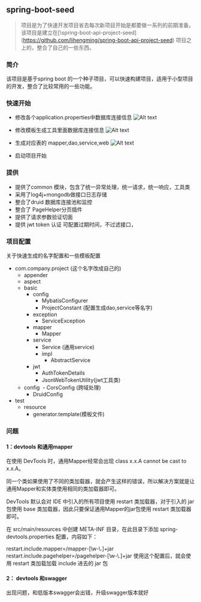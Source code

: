 ## spring-boot-seed
> 项目是为了快速开发项目省去每次新项目开始是都要做一系列的前期准备。该项目是建立在[\spring-boot-api-project-seed\](https://github.com/lihengming/spring-boot-api-project-seed) 项目之上的，整合了自己的一些东西。

### 简介
该项目是基于spring boot 的一个种子项目，可以快速构建项目，适用于小型项目的开发，整合了比较常用的一些功能。

### 快速开始

- 修改各个application.properties中数据库连接信息
![Alt text](http://csbucket.oss-cn-shanghai.aliyuncs.com/ReadMe/seed_img_3.png)

- 修改模板生成工具里面数据库连接信息
![Alt text](http://csbucket.oss-cn-shanghai.aliyuncs.com/ReadMe/seed_img_2.png)

- 生成对应表的 mapper,dao,service,web
![Alt text](http://csbucket.oss-cn-shanghai.aliyuncs.com/ReadMe/seed_img_1.png)

- 启动项目开始

### 提供

- 提供了common 模块，包含了统一异常处理，统一请求，统一响应，工具类
- 采用了log4j+mongodb做接口日志存储
- 整合了druid 数据库连接池和监控
- 整合了 PageHelper分页插件
- 提供了请求参数验证切面
- 提供 jwt token 认证 可配置过期时间，不过滤接口，

### 项目配置
关于快速生成的名字配置和一些模板配置

- com.company.project (这个名字改成自己的)
  -  appender
  -  aspect
  -  basic
	  - config
		  - MybatisConfigurer
		  - ProjectConstant (配置生成dao,service等名字)
	  - exception
		  - ServiceException
	  - mapper
		  - Mapper
	  - service
		  -   Service (通用service)
		  -  impl
			  - AbstractService  
	  - jwt
	       - AuthTokenDetails
	       - JsonWebTokenUtility(jwt工具类)
  -  config
	  -  CorsConfig (跨域处理)
	  -  DruidConfig
- test
  - resource
     - generator.template(模板文件)
   
### 问题
#### 1：devtools 和通用mapper
在使用 DevTools 时，通用Mapper经常会出现 class x.x.A cannot be cast to x.x.A。

同一个类如果使用了不同的类加载器，就会产生这样的错误，所以解决方案就是让通用Mapper和实体类使用相同的类加载器即可。

DevTools 默认会对 IDE 中引入的所有项目使用 restart 类加载器，对于引入的 jar 包使用 base 类加载器，因此只要保证通用Mapper的jar包使用 restart 类加载器即可。

在 src/main/resources 中创建 META-INF 目录，在此目录下添加 spring-devtools.properties 配置，内容如下：

restart.include.mapper=/mapper-[\\w-\\.]+jar
restart.include.pagehelper=/pagehelper-[\\w-\\.]+jar
使用这个配置后，就会使用 restart 类加载加载 include 进去的 jar 包


#### 2： devtools 和swagger 
出现问题，和低版本swagger会出错，升级swagger版本就好